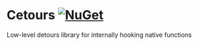# Cetours [![NuGet](https://img.shields.io/nuget/v/Cetours.svg)](https://www.nuget.org/packages/Cetours)
Low-level detours library for internally hooking native functions
